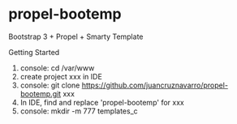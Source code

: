 propel-bootemp
==============

Bootstrap 3 + Propel + Smarty Template

Getting Started
1. console: cd /var/www
2. create project xxx in IDE 
3. console: git clone https://github.com/juancruznavarro/propel-bootemp.git xxx
4. In IDE, find and replace 'propel-bootemp' for xxx
5. console: mkdir -m 777 templates_c



